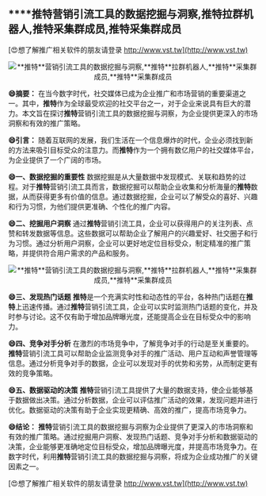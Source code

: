 ## ****推特**营销引流工具的数据挖掘与洞察,**推特**拉群机器人,**推特**采集群成员,**推特**采集群成员**

[😍想了解推广相关软件的朋友请登录 http://www.vst.tw](http://www.vst.tw)

 <center><img src="https://vst.tw/MP4/tuiguang/png/7.png" alt="**推特**营销引流工具的数据挖掘与洞察,**推特**拉群机器人,**推特**采集群成员,**推特**采集群成员"></center>

**😄摘要：**
在当今数字时代，社交媒体已成为企业推广和市场营销的重要渠道之一。其中，**推特**作为全球最受欢迎的社交平台之一，对于企业来说具有巨大的潜力。本文旨在探讨**推特**营销引流工具的数据挖掘与洞察，为企业提供更深入的市场洞察和有效的推广策略。

**😄引言：**
随着互联网的发展，我们生活在一个信息爆炸的时代，企业必须找到新的方法来吸引目标受众的注意力。而**推特**作为一个拥有数亿用户的社交媒体平台，为企业提供了一个广阔的市场。

**😄一、数据挖掘的重要性**
数据挖掘是从大量数据中发现模式、关联和趋势的过程。对于**推特**营销引流工具而言，数据挖掘可以帮助企业收集和分析海量的**推特**数据，从而获得更多有价值的信息。通过数据挖掘，企业可以了解受众的喜好、兴趣和行为习惯，为他们提供更准确、个性化的推广内容。

**😄二、挖掘用户洞察**
通过**推特**营销引流工具，企业可以获得用户的关注列表、点赞和转发数据等信息。这些数据可以帮助企业了解用户的兴趣爱好、社交圈子和行为习惯。通过分析用户洞察，企业可以更好地定位目标受众，制定精准的推广策略，并提供符合用户需求的产品和服务。

 <center><img src="https://vst.tw/MP4/tuiguang/png/5.png" alt="**推特**营销引流工具的数据挖掘与洞察,**推特**拉群机器人,**推特**采集群成员,**推特**采集群成员"></center>

**😄三、发现热门话题**
**推特**是一个充满实时性和动态性的平台，各种热门话题在**推特**上迅速传播。通过**推特**营销引流工具，企业可以实时监测热门话题的变化，并及时参与讨论。这不仅有助于增加品牌曝光度，还能提高企业在目标受众中的影响力。

**😄四、竞争对手分析**
在激烈的市场竞争中，了解竞争对手的行动是至关重要的。**推特**营销引流工具可以帮助企业监测竞争对手的推广活动、用户互动和声誉管理等信息。通过分析竞争对手的数据，企业可以发现对手的优势和劣势，从而制定更有效的竞争策略。

**😄五、数据驱动的决策**
**推特**营销引流工具提供了大量的数据支持，使企业能够基于数据做出决策。通过分析数据，企业可以评估推广活动的效果，发现问题并进行优化。数据驱动的决策有助于企业实现更精确、高效的推广，提高市场竞争力。

**😄结论：**
**推特**营销引流工具的数据挖掘与洞察为企业提供了更深入的市场洞察和有效的推广策略。通过挖掘用户洞察、发现热门话题、竞争对手分析和数据驱动的决策，企业能够更准确地定位目标受众，增加品牌曝光度，并提高市场竞争力。在数字时代，利用**推特**营销引流工具的数据挖掘与洞察，将成为企业成功推广的关键因素之一。

[😍想了解推广相关软件的朋友请登录 http://www.vst.tw](http://www.vst.tw)




